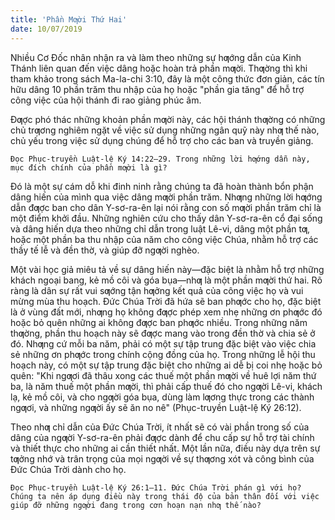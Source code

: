 ```yaml
---
title: 'Phần Mƣời Thứ Hai'
date: 10/07/2019
---
```


Nhiều Cơ Đốc nhân nhận ra và làm theo những sự hƣớng dẫn của Kinh Thánh liên quan đến việc dâng hoặc hoàn trả phần mƣời. Thƣờng thì khi tham khảo trong sách Ma-la-chi 3:10, đây là một công thức đơn giản, các tín hữu dâng 10 phần trăm thu nhập của họ hoặc "phần gia tăng" để hỗ trợ công việc của hội thánh đi rao giảng phúc âm.

Đƣợc phó thác những khoản phần mƣời này, các hội thánh thƣờng có những chủ trƣơng nghiêm ngặt về việc sử dụng những ngân quỹ này nhƣ thế nào, chủ yếu trong việc sử dụng chúng để hỗ trợ cho các ban và truyền giảng.

`Đọc Phục-truyền Luật-lệ Ký 14:22–29. Trong những lời hƣớng dẫn này, mục đích chính của phần mƣời là gì?`

Đó là một sự cám dỗ khi đinh ninh rằng chúng ta đã hoàn thành bổn phận dâng hiến của mình qua việc dâng mƣời phần trăm. Nhƣng những lời hƣớng dẫn đƣợc ban cho dân Y-sơ-ra-ên lại nói rằng con số mƣời phần trăm chỉ là một điểm khởi đầu. Những nghiên cứu cho thấy dân Y-sơ-ra-ên cổ đại sống và dâng hiến dựa theo những chỉ dẫn trong luật Lê-vi, dâng một phần tƣ, hoặc một phần ba thu nhập của năm cho công việc Chúa, nhằm hỗ trợ các thầy tế lễ và đền thờ, và giúp đỡ ngƣời nghèo.

Một vài học giả miêu tả về sự dâng hiến này—đặc biệt là nhằm hỗ trợ những khách ngoại bang, kẻ mồ côi và góa bụa—nhƣ là một phần mƣời thứ hai. Rõ ràng là dân sự rất vui sƣớng tận hƣởng kết quả của công việc họ và vui mừng mùa thu hoạch. Đức Chúa Trời đã hứa sẽ ban phƣớc cho họ, đặc biệt là ở vùng đất mới, nhƣng họ không đƣợc phép xem nhẹ những ơn phƣớc đó hoặc bỏ quên những ai không đƣợc ban phƣớc nhiều. Trong những năm thƣờng, phần thu hoạch này sẽ đƣợc mang vào trong đền thờ và chia sẻ ở đó. Nhƣng cứ mỗi ba năm, phải có một sự tập trung đặc biệt vào việc chia sẻ những ơn phƣớc trong chính cộng đồng của họ. Trong những lễ hội thu hoạch này, có một sự tập trung đặc biệt cho những ai dễ bị coi nhẹ hoặc bỏ quên: "Khi ngƣơi đã thâu xong các thuế một phần mƣời về huê lợi năm thứ ba, là năm thuế một phần mƣời, thì phải cấp thuế đó cho ngƣời Lê-vi, khách lạ, kẻ mồ côi, và cho ngƣời góa bụa, dùng làm lƣơng thực trong các thành ngƣơi, và những ngƣời ấy sẽ ăn no nê" (Phục-truyền Luật-lệ Ký 26:12).

Theo nhƣ chỉ dẫn của Đức Chúa Trời, ít nhất sẽ có vài phần trong số của dâng của ngƣời Y-sơ-ra-ên phải đƣợc dành để chu cấp sự hỗ trợ tài chính và thiết thực cho những ai cần thiết nhất. Một lần nữa, điều này dựa trên sự tƣởng nhớ và trân trọng của mọi ngƣời về sự thƣơng xót và công bình của Đức Chúa Trời dành cho họ.

`Đọc Phục-truyền Luật-lệ Ký 26:1–11. Đức Chúa Trời phán gì với họ? Chúng ta nên áp dụng điều này trong thái độ của bản thân đối với việc giúp đỡ những ngƣời đang trong cơn hoạn nạn nhƣ thế nào?`